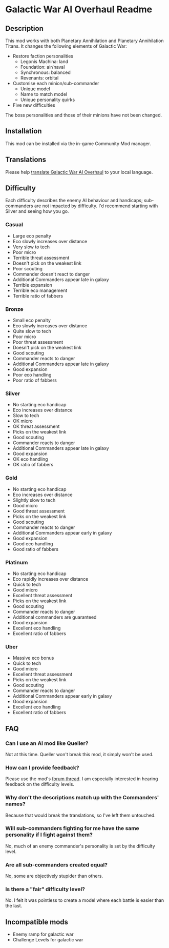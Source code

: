 # Galactic War AI Overhaul Readme

## Description

This mod works with both Planetary Annihilation and Planetary Annihilation Titans. It changes the following elements of Galactic War:

 - Restore faction personalities
   - Legonis Machina: land
   - Foundation: air/naval
   - Synchronous: balanced
   - Revenants: orbital
 - Customise each minion/sub-commander
   - Unique model
   - Name to match model
   - Unique personality quirks
 - Five new difficulties

The boss personalities and those of their minions have not been changed.

## Installation

This mod can be installed via the in-game Community Mod manager.

## Translations

Please help [translate Galactic War AI Overhaul](https://poeditor.com/join/project/GMUUxugX7u) to your local language.

## Difficulty

Each difficulty describes the enemy AI behaviour and handicaps; sub-commanders are not impacted by difficulty. I'd recommend starting with Silver and seeing how you go.

### Casual

 - Large eco penalty
 - Eco slowly increases over distance
 - Very slow to tech
 - Poor micro
 - Terrible threat assessment
 - Doesn't pick on the weakest link
 - Poor scouting
 - Commander doesn't react to danger
 - Additional Commanders appear late in galaxy
 - Terrible expansion
 - Terrible eco management
 - Terrible ratio of fabbers

### Bronze

 - Small eco penalty
 - Eco slowly increases over distance
 - Quite slow to tech
 - Poor micro
 - Poor threat assessment
 - Doesn't pick on the weakest link
 - Good scouting
 - Commander reacts to danger
 - Additional Commanders appear late in galaxy
 - Good expansion
 - Poor eco handling
 - Poor ratio of fabbers

### Silver

 - No starting eco handicap
 - Eco increases over distance
 - Slow to tech
 - OK micro
 - OK threat assessment
 - Picks on the weakest link
 - Good scouting
 - Commander reacts to danger
 - Additional Commanders appear late in galaxy
 - Good expansion
 - OK eco handling
 - OK ratio of fabbers

### Gold

 - No starting eco handicap
 - Eco increases over distance
 - Slightly slow to tech
 - Good micro
 - Good threat assessment
 - Picks on the weakest link
 - Good scouting
 - Commander reacts to danger
 - Additional Commanders appear early in galaxy
 - Good expansion
 - Good eco handling
 - Good ratio of fabbers

### Platinum

 - No starting eco handicap
 - Eco rapidly increases over distance
 - Quick to tech
 - Good micro
 - Excellent threat assessment
 - Picks on the weakest link
 - Good scouting
 - Commander reacts to danger
 - Additional commanders are guaranteed
 - Good expansion
 - Excellent eco handling
 - Excellent ratio of fabbers

### Uber

 - Massive eco bonus
 - Quick to tech
 - Good micro
 - Excellent threat assessment
 - Picks on the weakest link
 - Good scouting
 - Commander reacts to danger
 - Additional Commanders appear early in galaxy
 - Good expansion
 - Excellent eco handling
 - Excellent ratio of fabbers

## FAQ

### Can I use an AI mod like Queller?
Not at this time. Queller won't break this mod, it simply won't be used.

### How can I provide feedback?
Please use the mod's [forum thread](https://forums.planetaryannihilation.com/threads/client-galactic-war-ai-overhaul.72360/). I am especially interested in hearing feedback on the difficulty levels.

### Why don't the descriptions match up with the Commanders' names?
Because that would break the translations, so I've left them untouched.

### Will sub-commanders fighting for me have the same personality if I fight against them?
No, much of an enemy commander's personality is set by the difficulty level.

### Are all sub-commanders created equal?
No, some are objectively stupider than others.

### Is there a "fair" difficulty level?
No. I felt it was pointless to create a model where each battle is easier than the last.

## Incompatible mods
 - Enemy ramp for galactic war
 - Challenge Levels for galactic war